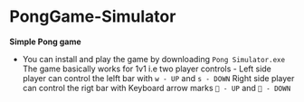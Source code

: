 # PongGame-Simulator
**Simple Pong game** 

* You can install and play the game by downloading `Pong Simulator.exe` 
The game basically works for 1v1 i.e two player controls - 
  Left side player can control the lelft bar with `w - UP` and `s - DOWN`
  Right side player can control the rigt bar with Keyboard arrow marks ` - UP` and ` - DOWN`

